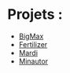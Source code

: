 # Projets :
- [BigMax](./BigMax)
- [Fertilizer](./Fertilizer)
- [Mardi](./Mardi)
- [Minautor](./Minautor)

